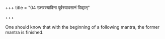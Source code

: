 +++
title = "04 उत्तरस्यादिना पूर्वस्यावसानं विद्यात्"

+++

One should know that with the beginning of a following mantra, the former mantra is finished.

